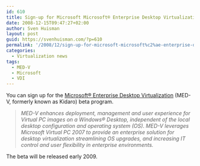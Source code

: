 ```yaml
---
id: 610
title: Sign-up for Microsoft Microsoft® Enterprise Desktop Virtualization beta
date: 2008-12-15T09:47:27+02:00
author: Sven Huisman
layout: post
guid: https://svenhuisman.com/?p=610
permalink: '/2008/12/sign-up-for-microsoft-microsoft%c2%ae-enterprise-desktop-virtualization-beta/'
categories:
  - Virtualization news
tags:
  - MED-V
  - Microsoft
  - VDI
---
```

You can sign up for the <a title="MED-V beta" href="https://co1piltwb.partners.extranet.microsoft.com/mcoeredir/mcoeredirect.aspx?linkId=11022098&s1=ee3d4e30-04a1-74c0-f285-fec01ea2073c" target="_blank">Microsoft® Enterprise Desktop Virtualization</a> (MED-V, formerly known as Kidaro) beta program.

> _MED-V enhances deployment, management and user experience for Virtual PC images on a Windows® Desktop, independent of the local desktop configuration and operating system (OS). MED-V leverages Microsoft Virtual PC 2007 to provide an enterprise solution for desktop virtualization streamlining OS upgrades, and increasing IT control and user flexibility in enterprise environments._

The beta will be released early 2009.